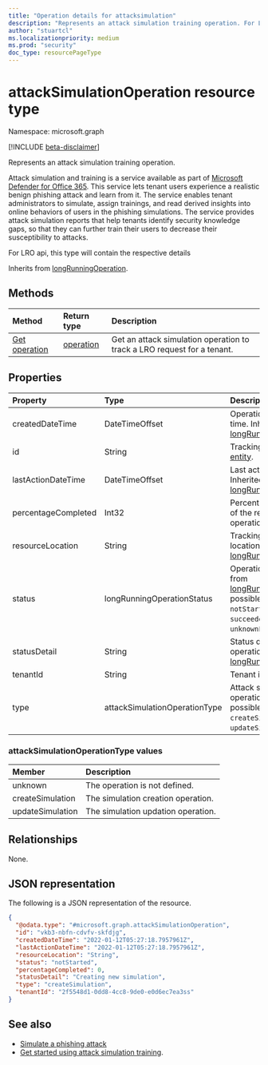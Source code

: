 ```yaml
---
title: "Operation details for attacksimulation"
description: "Represents an attack simulation training operation. For LRO api, this type will contain the respective details."
author: "stuartcl"
ms.localizationpriority: medium
ms.prod: "security"
doc_type: resourcePageType
---
```



# attackSimulationOperation resource type

Namespace: microsoft.graph

[!INCLUDE [beta-disclaimer](../../includes/beta-disclaimer.md)]

Represents an attack simulation training operation.

Attack simulation and training is a service available as part of [Microsoft Defender for Office 365](/microsoft-365/security/office-365-security/defender-for-office-365?view=o365-worldwide&preserve-view=true). This service lets tenant users experience a realistic benign phishing attack and learn from it. The service enables tenant administrators to simulate, assign trainings, and read derived insights into online behaviors of users in the phishing simulations. The service provides attack simulation reports that help tenants identify security knowledge gaps, so that they can further train their users to decrease their susceptibility to attacks.

For LRO api, this type will contain the respective details

Inherits from [longRunningOperation](../resources/longrunningoperation.md).

## Methods
|Method|Return type|Description|
|:---|:---|:---|
|[Get operation](../api/attacksimulationroot-get-operation.md)|[operation](../resources/attackSimulationOperation.md)|Get an attack simulation operation to track a LRO request for a tenant.|

## Properties
|Property|Type|Description|
|:---|:---|:---|
|createdDateTime|DateTimeOffset|Operation created date time. Inherited from [longRunningOperation](../resources/longrunningoperation.md).|
|id|String|Tracking id. Inherited from [entity](../resources/entity.md).|
|lastActionDateTime|DateTimeOffset|Last action date time. Inherited from [longRunningOperation](../resources/longrunningoperation.md).|
|percentageCompleted|Int32| Percentage of completion of the respective operation.|
|resourceLocation|String|Tracking resource location. Inherited from [longRunningOperation](../resources/longrunningoperation.md).|
|status|longRunningOperationStatus|Operation status. Inherited from [longRunningOperation](../resources/longrunningoperation.md).The possible values are: `notStarted`, `running`, `succeeded`, `failed`, `unknownFutureValue`.|
|statusDetail|String|Status detail of the operation. Inherited from [longRunningOperation](../resources/longrunningoperation.md).|
|tenantId|String|Tenant identifier.|
|type|attackSimulationOperationType|Attack simulation operation type.The possible values are: `createSimulation`, `updateSimulation`.|

### attackSimulationOperationType values

|Member|Description |
|:---|:---|
|unknown| The operation is not defined. |
|createSimulation| The simulation creation operation. |
|updateSimulation| The simulation updation operation. |

## Relationships
None.

## JSON representation
The following is a JSON representation of the resource.
<!-- {
  "blockType": "resource",
  "keyProperty": "id",
  "@odata.type": "microsoft.graph.attackSimulationOperation",
  "baseType": "microsoft.graph.longRunningOperation",
  "openType": false
}
-->
``` json
{
  "@odata.type": "#microsoft.graph.attackSimulationOperation",
  "id": "vkb3-nbfn-cdvfv-skfdjg",
  "createdDateTime": "2022-01-12T05:27:18.7957961Z",
  "lastActionDateTime": "2022-01-12T05:27:18.7957961Z",
  "resourceLocation": "String",
  "status": "notStarted",
  "percentageCompleted": 0,
  "statusDetail": "Creating new simulation",
  "type": "createSimulation",
  "tenantId": "2f5548d1-0dd8-4cc8-9de0-e0d6ec7ea3ss"
}
```

## See also
- [Simulate a phishing attack](/microsoft-365/security/office-365-security/attack-simulation-training?view=o365-worldwide&preserve-view=true)
- [Get started using attack simulation training](/microsoft-365/security/office-365-security/attack-simulation-training-get-started?view=o365-worldwide&preserve-view=true#simulations).
